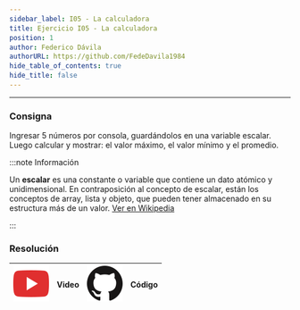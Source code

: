 ```yaml
---
sidebar_label: I05 - La calculadora
title: Ejercicio I05 - La calculadora
position: 1
author: Federico Dávila
authorURL: https://github.com/FedeDavila1984
hide_table_of_contents: true
hide_title: false
---
```

---
### Consigna
Ingresar 5 números por consola, guardándolos en una variable escalar. Luego calcular y mostrar: el valor máximo, el valor mínimo y el promedio.

:::note Información

Un **escalar** es una constante o variable que contiene un dato atómico y unidimensional. En contraposición al concepto de escalar, están los conceptos de array, lista y objeto, que pueden tener almacenado en su estructura más de un valor.​ [Ver en Wikipedia](https://es.wikipedia.org/wiki/Escalar_(inform%C3%A1tica)) 

:::

### Resolución
| ![img](/base/youtube.svg) | Video | ![img](/base/github.svg) | Código |
| :-----------------------: | :---: | :----------------------: | :----: |
